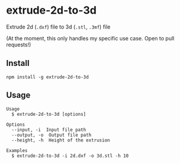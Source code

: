 # extrude-2d-to-3d

Extrude 2d (`.dxf`) file to 3d (`.stl`, `.3mf`) file

(At the moment, this only handles my specific use case. Open to pull requests!)

## Install

```shell
npm install -g extrude-2d-to-3d
```

## Usage

```shell
Usage
  $ extrude-2d-to-3d [options]

Options
  --input, -i  Input file path
  --output, -o  Output file path
  --height, -h  Height of the extrusion

Examples
  $ extrude-2d-to-3d -i 2d.dxf -o 3d.stl -h 10
```
